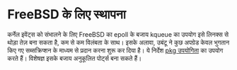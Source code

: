 # FreeBSD के लिए स्थापना

कर्नेल इवेंट्स को संभालने के लिए FreeBSD का epoll के बजाय kqueue का उपयोग इसे लिनक्स से थोड़ा तेज़ बना सकता है,
कम से कम विलंबता के साथ।
इसके अलावा, उबंटू ने कुछ अपग्रेड केवल भुगतान किए गए सब्सक्रिप्शन के माध्यम से प्रदान करना शुरू कर दिया है।
ये निर्देश [pkg उपयोगिता](https://docs.freebsd.org/en/books/handbook/ports/#pkgng-intro) का उपयोग करते हैं।
विशेषज्ञ इसके बजाय अनुकूलित पोर्ट्स बना सकते हैं।